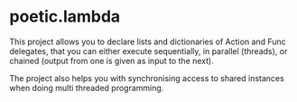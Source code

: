 
# poetic.lambda

This project allows you to declare lists and dictionaries of Action
and Func delegates, that you can either execute sequentially, in parallel
(threads), or chained (output from one is given as input to the next).

The project also helps you with synchronising access to shared instances
when doing multi threaded programming.
